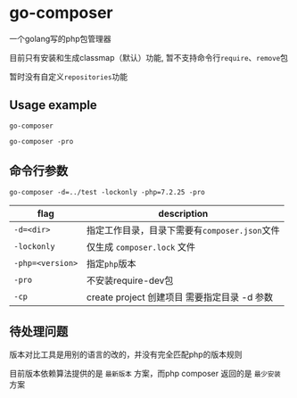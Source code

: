 # go-composer

一个golang写的php包管理器

目前只有安装和生成classmap（默认）功能, 暂不支持命令行`require`、`remove`包

暂时没有自定义`repositories`功能


Usage example
-------
```
go-composer
```
```
go-composer -pro
```


命令行参数
---

```
go-composer -d=../test -lockonly -php=7.2.25 -pro
```

| flag  |                description                   |
|-------|----------------------------------------------|
| `-d=<dir>`         | 指定工作目录，目录下需要有`composer.json`文件   |
| `-lockonly`       | 仅生成 `composer.lock` 文件           |
| `-php=<version>`   | 指定`php`版本            |
| `-pro`             | 不安装require-dev包          |
| `-cp`             | create project 创建项目 需要指定目录 -d 参数         |


待处理问题
---

版本对比工具是用别的语言的改的，并没有完全匹配php的版本规则

目前版本依赖算法提供的是 ```最新版本``` 方案，而php composer 返回的是 ```最少安装``` 方案
